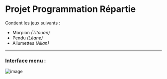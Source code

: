 # Projet Programmation Répartie

Contient les jeux suivants : 
- Morpion *(Titouan)*
- Pendu *(Léane)*
- Allumettes *(Allan)*

----------

### Interface menu :
![image](https://user-images.githubusercontent.com/42692272/161065037-4f51f0f6-fdf2-4ae4-8b38-c3ccd7133dd3.png)
